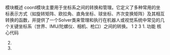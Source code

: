 模块概述
coord模块主要用于坐标系之间的转换和管理。它定义了多种常用的坐标表示方式（如旋转矩阵、欧拉角、直角坐标、球坐标、齐次变换矩阵）及其相互转换的函数，并提供了一个Solver类来管理和执行在机器人或视觉系统中常见的几个关键坐标系（世界、IMU/陀螺仪、相机、枪口）之间的转换。
1
2
3
1.
功能
核心代码

2.

3.

